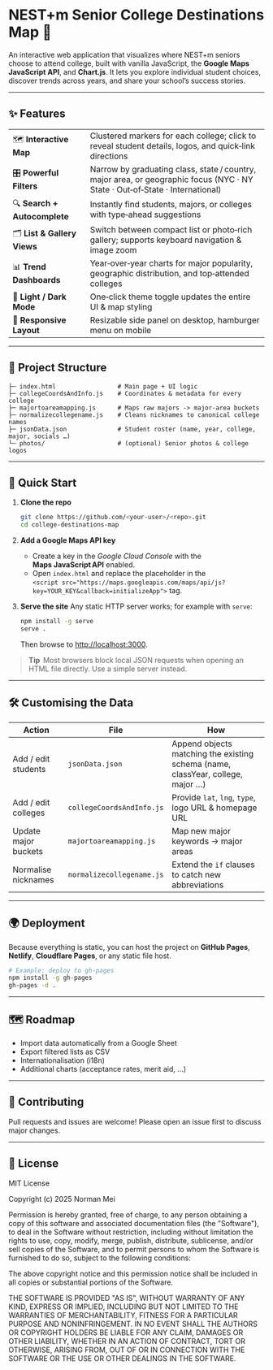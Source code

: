 # NEST+m Senior College Destinations Map 🦅

An interactive web application that visualizes where NEST+m seniors choose to attend college, built with vanilla JavaScript, the **Google Maps JavaScript API**, and **Chart.js**.  It lets you explore individual student choices, discover trends across years, and share your school’s success stories.

---

## ✨ Features

|                              |                                                                                                                              |
| ---------------------------- | ---------------------------------------------------------------------------------------------------------------------------- |
| 🗺️ **Interactive Map**      | Clustered markers for each college; click to reveal student details, logos, and quick‑link directions                        |
| 🎛️ **Powerful Filters**     | Narrow by graduating class, state / country, major area, or geographic focus (NYC · NY State · Out‑of‑State · International) |
| 🔍 **Search + Autocomplete** | Instantly find students, majors, or colleges with type‑ahead suggestions                                                     |
| 🗂️ **List & Gallery Views** | Switch between compact list or photo‑rich gallery; supports keyboard navigation & image zoom                                 |
| 📊 **Trend Dashboards**      | Year‑over‑year charts for major popularity, geographic distribution, and top‑attended colleges                               |
| 🌙 **Light / Dark Mode**     | One‑click theme toggle updates the entire UI & map styling                                                                   |
| 📱 **Responsive Layout**     | Resizable side panel on desktop, hamburger menu on mobile                                                                    |

---

## 📁 Project Structure

```
├─ index.html                 # Main page + UI logic
├─ collegeCoordsAndInfo.js    # Coordinates & metadata for every college
├─ majortoareamapping.js      # Maps raw majors -> major‑area buckets
├─ normalizecollegename.js    # Cleans nicknames to canonical college names
├─ jsonData.json              # Student roster (name, year, college, major, socials …)
└─ photos/                    # (optional) Senior photos & college logos
```

---

## 🚀 Quick Start

1. **Clone the repo**

   ```bash
   git clone https://github.com/<your‑user>/<repo>.git
   cd college-destinations-map
   ```
2. **Add a Google Maps API key**

   * Create a key in the *Google Cloud Console* with the **Maps JavaScript API** enabled.
   * Open `index.html` and replace the placeholder in the `<script src="https://maps.googleapis.com/maps/api/js?key=YOUR_KEY&callback=initializeApp">` tag.
3. **Serve the site**
   Any static HTTP server works; for example with `serve`:

   ```bash
   npm install -g serve
   serve .
   ```

   Then browse to [http://localhost:3000](http://localhost:3000).

> **Tip**  Most browsers block local JSON requests when opening an HTML file directly.  Use a simple server instead.

---

## 🛠️ Customising the Data

| Action               | File                      | How                                                                             |
| -------------------- | ------------------------- | ------------------------------------------------------------------------------- |
| Add / edit students  | `jsonData.json`           | Append objects matching the existing schema (name, classYear, college, major …) |
| Add / edit colleges  | `collegeCoordsAndInfo.js` | Provide `lat`, `lng`, `type`, logo URL & homepage URL                           |
| Update major buckets | `majortoareamapping.js`   | Map new major keywords → major areas                                            |
| Normalise nicknames  | `normalizecollegename.js` | Extend the `if` clauses to catch new abbreviations                              |

---

## 🌍 Deployment

Because everything is static, you can host the project on **GitHub Pages**, **Netlify**, **Cloudflare Pages**, or any static file host.

```bash
# Example: deploy to gh‑pages
npm install -g gh-pages
gh-pages -d .
```

---

## 🗺️ Roadmap

* Import data automatically from a Google Sheet
* Export filtered lists as CSV
* Internationalisation (i18n)
* Additional charts (acceptance rates, merit aid, …)

---

## 🤝 Contributing

Pull requests and issues are welcome!  Please open an issue first to discuss major changes.

---

## 📝 License

MIT License

Copyright (c) 2025 Norman Mei

Permission is hereby granted, free of charge, to any person obtaining a copy
of this software and associated documentation files (the "Software"), to deal
in the Software without restriction, including without limitation the rights
to use, copy, modify, merge, publish, distribute, sublicense, and/or sell
copies of the Software, and to permit persons to whom the Software is
furnished to do so, subject to the following conditions:

The above copyright notice and this permission notice shall be included in all
copies or substantial portions of the Software.

THE SOFTWARE IS PROVIDED "AS IS", WITHOUT WARRANTY OF ANY KIND, EXPRESS OR
IMPLIED, INCLUDING BUT NOT LIMITED TO THE WARRANTIES OF MERCHANTABILITY,
FITNESS FOR A PARTICULAR PURPOSE AND NONINFRINGEMENT. IN NO EVENT SHALL THE
AUTHORS OR COPYRIGHT HOLDERS BE LIABLE FOR ANY CLAIM, DAMAGES OR OTHER
LIABILITY, WHETHER IN AN ACTION OF CONTRACT, TORT OR OTHERWISE, ARISING FROM,
OUT OF OR IN CONNECTION WITH THE SOFTWARE OR THE USE OR OTHER DEALINGS IN THE
SOFTWARE.
